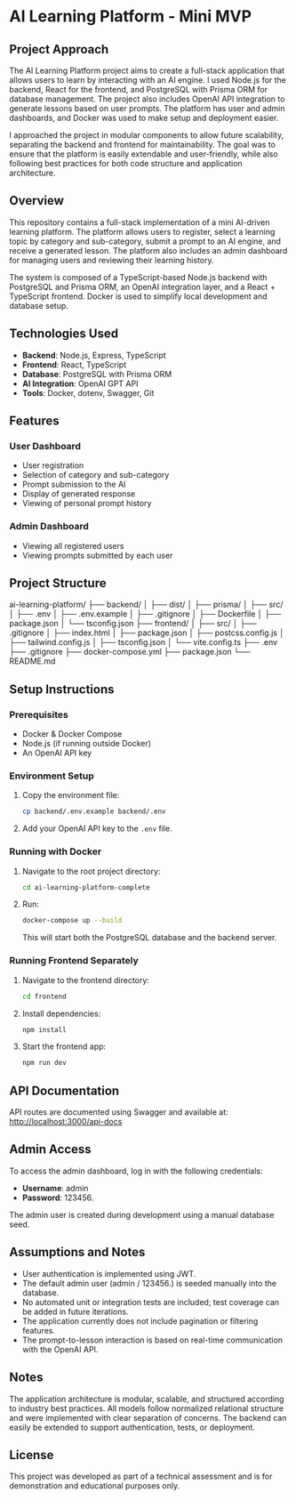 # AI Learning Platform - Mini MVP

## Project Approach

The AI Learning Platform project aims to create a full-stack application that allows users to learn by interacting with an AI engine. I used Node.js for the backend, React for the frontend, and PostgreSQL with Prisma ORM for database management. The project also includes OpenAI API integration to generate lessons based on user prompts. The platform has user and admin dashboards, and Docker was used to make setup and deployment easier.

I approached the project in modular components to allow future scalability, separating the backend and frontend for maintainability. The goal was to ensure that the platform is easily extendable and user-friendly, while also following best practices for both code structure and application architecture.

## Overview

This repository contains a full-stack implementation of a mini AI-driven learning platform. The platform allows users to register, select a learning topic by category and sub-category, submit a prompt to an AI engine, and receive a generated lesson. The platform also includes an admin dashboard for managing users and reviewing their learning history.

The system is composed of a TypeScript-based Node.js backend with PostgreSQL and Prisma ORM, an OpenAI integration layer, and a React + TypeScript frontend. Docker is used to simplify local development and database setup.

## Technologies Used

- **Backend**: Node.js, Express, TypeScript
- **Frontend**: React, TypeScript
- **Database**: PostgreSQL with Prisma ORM
- **AI Integration**: OpenAI GPT API
- **Tools**: Docker, dotenv, Swagger, Git

## Features

### User Dashboard
- User registration
- Selection of category and sub-category
- Prompt submission to the AI
- Display of generated response
- Viewing of personal prompt history

### Admin Dashboard
- Viewing all registered users
- Viewing prompts submitted by each user

## Project Structure

ai-learning-platform/
├── backend/
│ ├── dist/
│ ├── prisma/
│ ├── src/
│ ├── .env
│ ├── .env.example
│ ├── .gitignore
│ ├── Dockerfile
│ ├── package.json
│ └── tsconfig.json
├── frontend/
│ ├── src/
│ ├── .gitignore
│ ├── index.html
│ ├── package.json
│ ├── postcss.config.js
│ ├── tailwind.config.js
│ ├── tsconfig.json
│ └── vite.config.ts
├── .env
├── .gitignore
├── docker-compose.yml
├── package.json
└── README.md

## Setup Instructions

### Prerequisites

- Docker & Docker Compose
- Node.js (if running outside Docker)
- An OpenAI API key

### Environment Setup
1. Copy the environment file:
    ```bash
    cp backend/.env.example backend/.env
    ```
2. Add your OpenAI API key to the `.env` file.

### Running with Docker
1. Navigate to the root project directory:
    ```bash
    cd ai-learning-platform-complete
    ```
2. Run:
    ```bash
    docker-compose up --build
    ```
    This will start both the PostgreSQL database and the backend server.

### Running Frontend Separately
1. Navigate to the frontend directory:
    ```bash
    cd frontend
    ```
2. Install dependencies:
    ```bash
    npm install
    ```
3. Start the frontend app:
    ```bash
    npm run dev
    ```

## API Documentation
API routes are documented using Swagger and available at:
[http://localhost:3000/api-docs](http://localhost:3000/api-docs)

## Admin Access
To access the admin dashboard, log in with the following credentials:
- **Username**: admin
- **Password**: 123456.

The admin user is created during development using a manual database seed.

## Assumptions and Notes
- User authentication is implemented using JWT.
- The default admin user (admin / 123456.) is seeded manually into the database.
- No automated unit or integration tests are included; test coverage can be added in future iterations.
- The application currently does not include pagination or filtering features.
- The prompt-to-lesson interaction is based on real-time communication with the OpenAI API.

## Notes
The application architecture is modular, scalable, and structured according to industry best practices. All models follow normalized relational structure and were implemented with clear separation of concerns. The backend can easily be extended to support authentication, tests, or deployment.

## License
This project was developed as part of a technical assessment and is for demonstration and educational purposes only.


